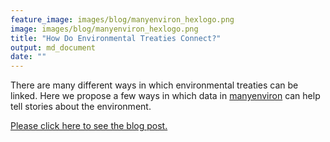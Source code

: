 ```yaml
---
feature_image: images/blog/manyenviron_hexlogo.png
image: images/blog/manyenviron_hexlogo.png
title: "How Do Environmental Treaties Connect?"
output: md_document
date: ""
---
```


There are many different ways in which environmental treaties can be linked. Here we propose a few ways in which data in [manyenviron](https://globalgov.github.io/manyenviron/index.html) can help tell stories about the environment.

[Please click here to see the blog post.](https://globalgov.github.io/manyenviron/articles/connect.html)
